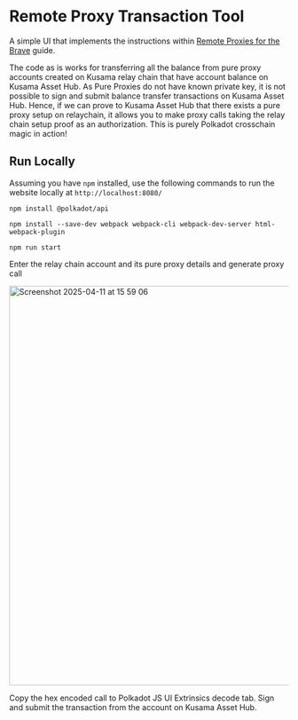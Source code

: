 # Remote Proxy Transaction Tool

A simple UI that implements the instructions within [Remote Proxies for the Brave](https://blog.kchr.de/polkadot/guides/remote-proxies-for-the-braves/) guide.

The code as is works for transferring all the balance from pure proxy accounts created on Kusama relay chain that have account balance on Kusama Asset Hub.
As Pure Proxies do not have known private key, it is not possible to sign and submit balance transfer transactions on Kusama Asset Hub. Hence, if we can prove
to Kusama Asset Hub that there exists a pure proxy setup on relaychain, it allows you to make proxy calls taking the relay chain setup proof as an authorization.
This is purely Polkadot crosschain magic in action!

## Run Locally

Assuming you have `npm` installed, use the following commands to run the website locally at `http://localhost:8080/` 

```
npm install @polkadot/api
```
```
npm install --save-dev webpack webpack-cli webpack-dev-server html-webpack-plugin
```
```
npm run start
```

Enter the relay chain account and its pure proxy details and generate proxy call

<img width="720" alt="Screenshot 2025-04-11 at 15 59 06" src="https://github.com/user-attachments/assets/0c2dfdb3-2d01-48bf-8009-6bc92b5048dd" />

Copy the hex encoded call to Polkadot JS UI Extrinsics decode tab. Sign and submit the transaction from the account on Kusama Asset Hub.
